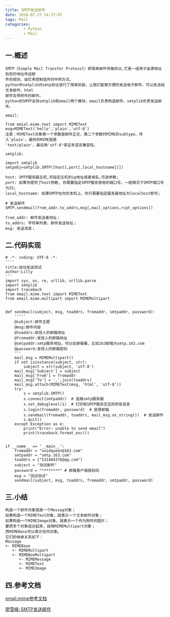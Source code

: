 ```yaml
---
title: SMTP发送邮件
date: 2018-07-27 14:37:07
tags: Mail
categories:
		- Python
		- Mail
---
```

## 一.概述
	SMTP（Simple Mail Transfer Protocol）即简单邮件传输协议,它是一组用于由源地址到目的地址传送邮
	件的规则，由它来控制信件的中转方式。
	python中smtplib对smtp协议进行了简单封装，让我们能够方便的发送电子邮件，可以发送纯文本邮件、html
	邮件及带附件的邮件。
	python的SMTP支持smtplib和email两个模块，email负责构造邮件，smtplib负责发送邮件。
	
	email:
	
	from emial.mime.text import MIMEText
	msg=MIMEText('hello','plain','utf-8')
	注意：MIMEText对象第一个参数是邮件正文，第二个参数时MIME的subtype，传入'plain'，最终的MIME就是
	'text/plain'，最后用'utf-8'保证多语言兼容性。
	
	smtplib:
	
	import smtplib
	smtpobj=smtplib.SMTP([host[,port[,local_hostname]]])
	
	host: SMTP服务器主机,可指定主机的ip地址或者域名,可选参数;
	port: 如果你提供了host参数, 你需要指定SMTP服务使用的端口号，一般情况下SMTP端口号为25;
	local_hostname: 如果SMTP在你的本机上，你只需要指定服务器地址为localhost即可;
	
	# 发送邮件
	SMTP.sendmail(from_addr,to_addrs,msg[,mail_options,rcpt_options])
	
	from_addr: 邮件发送者地址；
	to_addrs: 字符串列表，邮件发送地址；
	msg: 发送消息；
	
## 二.代码实现
	# -*- coding: UTF-8 -*-
	''''
	title:自动发送测试
	author:Lilly
	'''
	import sys, os, re, urllib, urllib.parse
	import smtplib
	import traceback
	from email.mime.text import MIMEText
	from email.mime.multipart import MIMEMultipart
	
	
	def sendmail(subject, msg, toaddrs, fromaddr, smtpaddr, password):
	    '''''
	    @subject:邮件主题
	    @msg:邮件内容
	    @toaddrs:收信人的邮箱地址
	    @fromaddr:发信人的邮箱地址
	    @smtpaddr:smtp服务地址，可以在邮箱看，比如163邮箱为smtp.163.com
	    @password:发信人的邮箱密码
	    '''
	    mail_msg = MIMEMultipart()
	    if not isinstance(subject, str):
	        subject = str(subject, 'utf-8')
	    mail_msg['Subject'] = subject
	    mail_msg['From'] = fromaddr
	    mail_msg['To'] = ','.join(toaddrs)
	    mail_msg.attach(MIMEText(msg, 'html', 'utf-8'))
	    try:
	        s = smtplib.SMTP()
	        s.connect(smtpaddr)  # 连接smtp服务器
	        s.set_debuglevel(1)  # 打印和SMTP服务交互的所有信息
	        s.login(fromaddr, password)  # 登录邮箱
	        s.sendmail(fromaddr, toaddrs, mail_msg.as_string())  # 发送邮件
	        s.quit()
	    except Exception as e:
	        print("Error: unable to send email")
	        print(traceback.format_exc())
	
	
	if __name__ == '__main__':
	    fromaddr = "voidqueen@163.com"
	    smtpaddr = "smtp.163.com"
	    toaddrs = ["531404376@qq.com"]
	    subject = "测试邮件"
	    password = "********" # 邮箱客户端授权码
	    msg = "测试测试"
	    sendmail(subject, msg, toaddrs, fromaddr, smtpaddr, password)
## 三.小结
	构造一个邮件对象就是一个Messag对象；
	如果构造一个MIMEText对象，就表示一个文本邮件对象；
	如果构造一个MIMEImage对象，就表示一个作为附件的图片；
	要把多个对象组合起来，就用MIMEMultipart对象；
	而MIMEBase可以表示任何对象。
	它们的继承关系如下：
	Message
	+- MIMEBase
	   +- MIMEMultipart
	   +- MIMENonMultipart
	      +- MIMEMessage
	      +- MIMEText
	      +- MIMEImage
	      
## 四.参考文档

[email.mime参考文档](https://docs.python.org/2/library/email.mime.html)

[廖雪峰-SMTP发送邮件](https://www.liaoxuefeng.com/wiki/001374738125095c955c1e6d8bb493182103fac9270762a000/001386832745198026a685614e7462fb57dbf733cc9f3ad000)
	      


